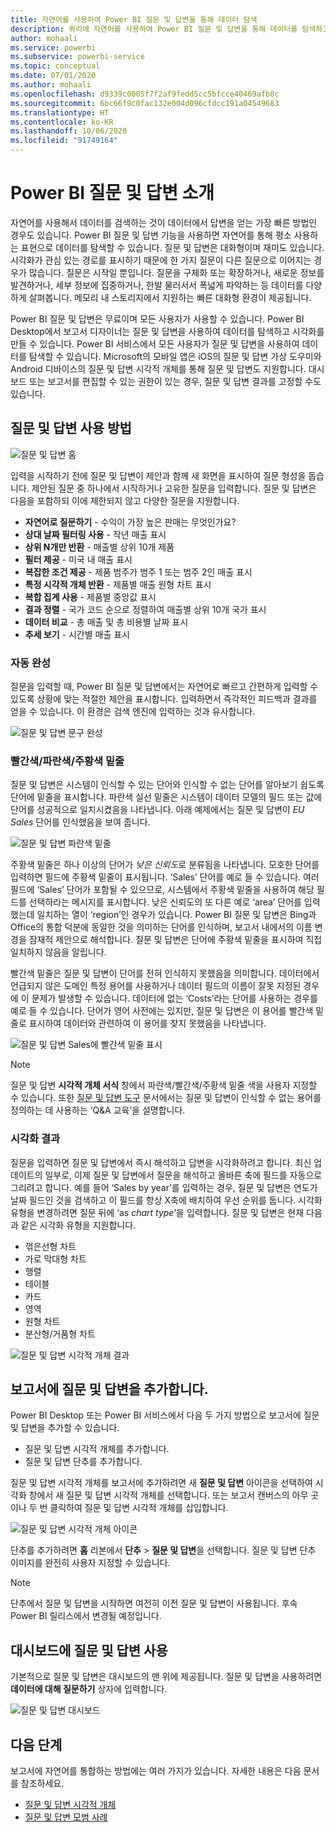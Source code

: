 ```yaml
---
title: 자연어를 사용하여 Power BI 질문 및 답변을 통해 데이터 탐색
description: 쿼리에 자연어를 사용하여 Power BI 질문 및 답변을 통해 데이터를 탐색하고 시각화를 만드는 방법입니다.
author: mohaali
ms.service: powerbi
ms.subservice: powerbi-service
ms.topic: conceptual
ms.date: 07/01/2020
ms.author: mohaali
ms.openlocfilehash: d9339c0005f7f2af9fedd5cc5bfcce40469afb8c
ms.sourcegitcommit: 6bc66f9c0fac132e004d096cfdcc191a04549683
ms.translationtype: HT
ms.contentlocale: ko-KR
ms.lasthandoff: 10/06/2020
ms.locfileid: "91749164"
---
```

# <a name="intro-to-power-bi-qa"></a>Power BI 질문 및 답변 소개

자연어를 사용해서 데이터를 검색하는 것이 데이터에서 답변을 얻는 가장 빠른 방법인 경우도 있습니다. Power BI 질문 및 답변 기능을 사용하면 자연어를 통해 평소 사용하는 표현으로 데이터를 탐색할 수 있습니다. 질문 및 답변은 대화형이며 재미도 있습니다. 시각화가 관심 있는 경로를 표시하기 때문에 한 가지 질문이 다른 질문으로 이어지는 경우가 많습니다. 질문은 시작일 뿐입니다. 질문을 구체화 또는 확장하거나, 새로운 정보를 발견하거나, 세부 정보에 집중하거나, 한발 물러서서 폭넓게 파악하는 등 데이터를 다양하게 살펴봅니다. 메모리 내 스토리지에서 지원하는 빠른 대화형 환경이 제공됩니다. 

Power BI 질문 및 답변은 무료이며 모든 사용자가 사용할 수 있습니다. Power BI Desktop에서 보고서 디자이너는 질문 및 답변을 사용하여 데이터를 탐색하고 시각화를 만들 수 있습니다. Power BI 서비스에서 모든 사용자가 질문 및 답변을 사용하여 데이터를 탐색할 수 있습니다. Microsoft의 모바일 앱은 iOS의 질문 및 답변 가상 도우미와 Android 디바이스의 질문 및 답변 시각적 개체를 통해 질문 및 답변도 지원합니다. 대시보드 또는 보고서를 편집할 수 있는 권한이 있는 경우, 질문 및 답변 결과를 고정할 수도 있습니다.

## <a name="how-to-use-qa"></a>질문 및 답변 사용 방법

![질문 및 답변 홈](media/qna-visual.png)

입력을 시작하기 전에 질문 및 답변이 제안과 함께 새 화면을 표시하여 질문 형성을 돕습니다. 제안된 질문 중 하나에서 시작하거나 고유한 질문을 입력합니다. 질문 및 답변은 다음을 포함하되 이에 제한되지 않고 다양한 질문을 지원합니다.

- **자연어로 질문하기** - 수익이 가장 높은 판매는 무엇인가요?
- **상대 날짜 필터링 사용** - 작년 매출 표시
- **상위 N개만 반환** - 매출별 상위 10개 제품
- **필터 제공** - 미국 내 매출 표시
- **복잡한 조건 제공** - 제품 범주가 범주 1 또는 범주 2인 매출 표시
- **특정 시각적 개체 반환** - 제품별 매출 원형 차트 표시
- **복합 집계 사용** - 제품별 중앙값 표시
- **결과 정렬** - 국가 코드 순으로 정렬하여 매출별 상위 10개 국가 표시
- **데이터 비교** - 총 매출 및 총 비용별 날짜 표시
- **추세 보기** - 시간별 매출 표시

### <a name="autocomplete"></a>자동 완성

질문을 입력할 때, Power BI 질문 및 답변에서는 자연어로 빠르고 간편하게 입력할 수 있도록 상황에 맞는 적절한 제안을 표시합니다. 입력하면서 즉각적인 피드백과 결과를 얻을 수 있습니다. 이 환경은 검색 엔진에 입력하는 것과 유사합니다.

![질문 및 답변 문구 완성](media/qna-suggestion-phrase-completion.png)

### <a name="redblueorange-underlines"></a>빨간색/파란색/주황색 밑줄

질문 및 답변은 시스템이 인식할 수 있는 단어와 인식할 수 없는 단어를 알아보기 쉽도록 단어에 밑줄을 표시합니다. 파란색 실선 밑줄은 시스템이 데이터 모델의 필드 또는 값에 단어를 성공적으로 일치시켰음을 나타냅니다. 아래 예제에서는 질문 및 답변이 *EU Sales* 단어를 인식했음을 보여 줍니다.

![질문 및 답변 파란색 밑줄](media/qna-blue-underline.png)

 주황색 밑줄은 하나 이상의 단어가 *낮은 신뢰도*로 분류됨을 나타냅니다. 모호한 단어를 입력하면 필드에 주황색 밑줄이 표시됩니다. ‘Sales’ 단어를 예로 들 수 있습니다. 여러 필드에 ‘Sales’ 단어가 포함될 수 있으므로, 시스템에서 주황색 밑줄을 사용하여 해당 필드를 선택하라는 메시지를 표시합니다. 낮은 신뢰도의 또 다른 예로 ‘area’ 단어를 입력했는데 일치하는 열이 ‘region’인 경우가 있습니다. Power BI 질문 및 답변은 Bing과 Office의 통합 덕분에 동일한 것을 의미하는 단어를 인식하며, 보고서 내에서의 이름 변경을 잠재적 제안으로 해석합니다. 질문 및 답변은 단어에 주황색 밑줄을 표시하여 직접 일치하지 않음을 알립니다.

빨간색 밑줄은 질문 및 답변이 단어를 전혀 인식하지 못했음을 의미합니다. 데이터에서 언급되지 않은 도메인 특정 용어를 사용하거나 데이터 필드의 이름이 잘못 지정된 경우에 이 문제가 발생할 수 있습니다. 데이터에 없는 ‘Costs’라는 단어를 사용하는 경우를 예로 들 수 있습니다. 단어가 영어 사전에는 있지만, 질문 및 답변은 이 용어를 빨간색 밑줄로 표시하여 데이터와 관련하여 이 용어를 찾지 못했음을 나타냅니다.

![질문 및 답변 Sales에 빨간색 밑줄 표시](media/qna-red-underline-costs.png)

> [!NOTE]
> 질문 및 답변 **시각적 개체 서식** 창에서 파란색/빨간색/주황색 밑줄 색을 사용자 지정할 수 있습니다. 또한 [질문 및 답변 도구](q-and-a-tooling-teach-q-and-a.md) 문서에서는 질문 및 답변이 인식할 수 없는 용어를 정의하는 데 사용하는 ‘Q&A 교육’을 설명합니다.

### <a name="visualization-results"></a>시각화 결과

질문을 입력하면 질문 및 답변에서 즉시 해석하고 답변을 시각화하려고 합니다. 최신 업데이트의 일부로, 이제 질문 및 답변에서 질문을 해석하고 올바른 축에 필드를 자동으로 그리려고 합니다. 예를 들어 ‘Sales by year’를 입력하는 경우, 질문 및 답변은 연도가 날짜 필드인 것을 검색하고 이 필드를 항상 X축에 배치하여 우선 순위를 둡니다. 시각화 유형을 변경하려면 질문 뒤에 ‘as *chart type*’을 입력합니다. 질문 및 답변은 현재 다음과 같은 시각화 유형을 지원합니다.

- 꺾은선형 차트
- 가로 막대형 차트
- 행렬
- 테이블
- 카드
- 영역
- 원형 차트
- 분산형/거품형 차트
 
![질문 및 답변 시각적 개체 결과](media/qna-visual-results-date.png)

## <a name="add-qa-to-a-report"></a>보고서에 질문 및 답변을 추가합니다.

Power BI Desktop 또는 Power BI 서비스에서 다음 두 가지 방법으로 보고서에 질문 및 답변을 추가할 수 있습니다.

- 질문 및 답변 시각적 개체를 추가합니다.
- 질문 및 답변 단추를 추가합니다.

질문 및 답변 시각적 개체를 보고서에 추가하려면 새 **질문 및 답변** 아이콘을 선택하여 시각화 창에서 새 질문 및 답변 시각적 개체를 선택합니다. 또는 보고서 캔버스의 아무 곳이나 두 번 클릭하여 질문 및 답변 시각적 개체를 삽입합니다.

![질문 및 답변 시각적 개체 아이콘](media/qna-visual-icon.png)

단추를 추가하려면 **홈** 리본에서 **단추** > **질문 및 답변**을 선택합니다. 질문 및 답변 단추 이미지를 완전히 사용자 지정할 수 있습니다.

> [!NOTE]
> 단추에서 질문 및 답변을 시작하면 여전히 이전 질문 및 답변이 사용됩니다. 후속 Power BI 릴리스에서 변경될 예정입니다.

## <a name="use-qa-for-dashboards"></a>대시보드에 질문 및 답변 사용

기본적으로 질문 및 답변은 대시보드의 맨 위에 제공됩니다. 질문 및 답변을 사용하려면 **데이터에 대해 질문하기** 상자에 입력합니다.

![질문 및 답변 대시보드](media/qna-dashboard.png)

## <a name="next-steps"></a>다음 단계

보고서에 자연어를 통합하는 방법에는 여러 가지가 있습니다. 자세한 내용은 다음 문서를 참조하세요.

* [질문 및 답변 시각적 개체](../visuals/power-bi-visualization-q-and-a.md)
* [질문 및 답변 모범 사례](q-and-a-best-practices.md)
